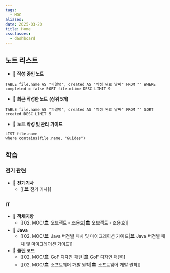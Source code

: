 ```yaml
---
tags:
  - MOC
aliases: 
date: 2025-03-20
title: Home
cssclasses:
  - dashboard
---
```


## 노트 리스트


- 📖 **작성 중인 노트**
```dataview
TABLE file.name AS "파일명", created AS "작성 완료 날짜" FROM "" WHERE completed = false SORT file.mtime DESC LIMIT 9
```

- 📖 **최근 작성한 노트 (상위 5개)**
```dataview
TABLE file.name AS "파일명", created AS "작성 완료 날짜" FROM "" SORT created DESC LIMIT 5
```

- 📖 **노트 작성 및 관리 가이드**
```dataview
LIST file.name
where contains(file.name, "Guides")
```


## 학습

### 전기 관련

- 📖 **전기기사**
	- [[🏛️ 전기 기사]]
	

### IT

- 📖 **객체지향**
	- [[02. MOC/🏛️ 오브젝트 - 조용호|🏛️ 오브젝트 - 조용호]]
- 📖 **Java**
	- [[02. MOC/🏛️ Java 버전별 패치 및 마이그레이션 가이드|🏛️ Java 버전별 패치 및 마이그레이션 가이드]]
- 📖 **클린 코드**
	- [[02. MOC/🏛️ GoF 디자인 패턴|🏛️ GoF 디자인 패턴]]
	- [[02. MOC/🏛️ 소프트웨어 개발 원칙|🏛️ 소프트웨어 개발 원칙]]
